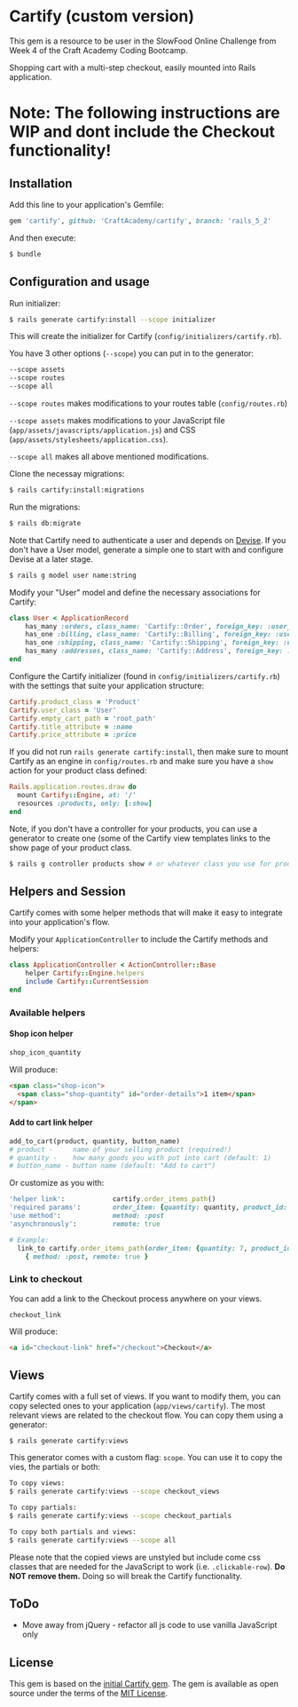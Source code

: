 # Cartify (custom version)

This gem is a resource to be user in the SlowFood Online Challenge from Week 4 of the Craft Academy Coding Bootcamp.

Shopping cart with a multi-step checkout, easily mounted into Rails application.

# Note: The following instructions are WIP and dont include the Checkout functionality!
## Installation
Add this line to your application's Gemfile:

```ruby
gem 'cartify', github: 'CraftAcademy/cartify', branch: 'rails_5_2'
```

And then execute:
```bash
$ bundle
```

## Configuration and usage
Run initializer:

```bash
$ rails generate cartify:install --scope initializer
```
This will create the initializer for Cartify (`config/initializers/cartify.rb`).

You have 3 other options (`--scope`) you can put in to the generator:

```bash
--scope assets
--scope routes
--scope all
```

 `--scope routes` makes modifications to your routes table (`config/routes.rb`)
 
 `--scope assets` makes modifications to your JavaScript file (`app/assets/javascripts/application.js`) and CSS (`app/assets/stylesheets/application.css`).

 `--scope all` makes all above mentioned modifications.

Clone the necessay migrations:

```bash
$ rails cartify:install:migrations
```
Run the migrations:

```bash
$ rails db:migrate
```

Note that Cartify need to authenticate a user and depends on [Devise](https://github.com/plataformatec/devise). If you don't have a User model, generate a simple one to start with and configure Devise at a later stage.

```bash
$ rails g model user name:string
```

Modify your "User" model and define the necessary associations for Cartify:

```ruby
class User < ApplicationRecord
    has_many :orders, class_name: 'Cartify::Order', foreign_key: :user_id
    has_one :billing, class_name: 'Cartify::Billing', foreign_key: :user_id
    has_one :shipping, class_name: 'Cartify::Shipping', foreign_key: :user_id
    has_many :addresses, class_name: 'Cartify::Address', foreign_key: :user_id
end
```
Configure the Cartify initializer (found in `config/initializers/cartify.rb`) with the settings that suite your application structure:

```ruby
Cartify.product_class = 'Product'
Cartify.user_class = 'User'
Cartify.empty_cart_path = 'root_path'
Cartify.title_attribute = :name
Cartify.price_attribute = :price
```

If you did not run `rails generate cartify:install`, then make sure to mount Cartify as an engine in `config/routes.rb` and make sure you have a `show` action for your product class defined:

```ruby
Rails.application.routes.draw do
  mount Cartify::Engine, at: '/'
  resources :products, only: [:show]
end
```
Note, if you don't have a controller for your products, you can use a generator to create one (some of the Cartify view templates links to the show page of your product class.

```bash
$ rails g controller products show # or whatever class you use for products
```
## Helpers and Session

Cartify comes with some helper methods that will make it easy to integrate into your application's flow. 

Modify your `ApplicationController` to include the Cartify methods and helpers:

```ruby
class ApplicationController < ActionController::Base
    helper Cartify::Engine.helpers
    include Cartify::CurrentSession
end
```

### Available helpers
#### Shop icon helper
```ruby
shop_icon_quantity
```
Will produce:
```html
<span class="shop-icon">
  <span class="shop-quantity" id="order-details">1 item</span>
</span>
```
#### Add to cart link helper
```ruby
add_to_cart(product, quantity, button_name)
# product -     name of your selling product (required!)
# quantity -    how many goods you with put into cart (default: 1)
# button_name - button name (default: "Add to cart")
```
Or customize as you with:
```ruby
'helper link':            cartify.order_items_path()
'required params':        order_item: {quantity: quantity, product_id: product.id}
'use method':             method: :post
'asynchronously':         remote: true

# Example:
  link_to cartify.order_items_path(order_item: {quantity: 7, product_id: product.id}), 
    { method: :post, remote: true }
  ```

### Link to checkout
You can add a link to the Checkout process anywhere on your views. 

```
checkout_link
```

Will produce:

```html
<a id="checkout-link" href="/checkout">Checkout</a>
```

## Views
Cartify comes with a full set of views. If you want to modify them, you can copy selected ones to your application (`app/views/cartify`). The most relevant views are related to the checkout flow. You can copy them using a generator:

```
$ rails generate cartify:views
```

This generator comes with a custom flag: `scope`. You can use it to copy the vies, the partials or both:

```bash
To copy views:
$ rails generate cartify:views --scope checkout_views 

To copy partials:
$ rails generate cartify:views --scope checkout_partials

To copy both partials and views:
$ rails generate cartify:views --scope all 
```

Please note that the copied views are unstyled but include come css classes that are needed for the JavaScript to work (i.e. `.clickable-row`). **Do NOT remove them.** Doing so will break the Cartify functionality. 





## ToDo
* Move away from jQuery - refactor all js code to use vanilla JavaScript only


## License
This gem is based on the [initial Cartify gem](https://rubygems.org/gems/cartify/versions/0.1.0).
The gem is available as open source under the terms of the [MIT License](http://opensource.org/licenses/MIT).
